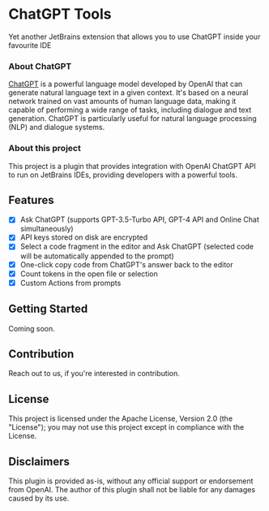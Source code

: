 # ChatGPT Tools
Yet another JetBrains extension that allows you to use ChatGPT inside your favourite IDE

### About ChatGPT

[ChatGPT](https://chat.openai.com/chat) is a powerful language model developed by OpenAI that can generate natural language text in a given context. It's based on a neural network trained on vast amounts of human language data, making it capable of performing a wide range of tasks, including dialogue and text generation. ChatGPT is particularly useful for natural language processing (NLP) and dialogue systems.

### About this project

This project is a plugin that provides integration with OpenAI ChatGPT API to run on JetBrains IDEs, providing developers with a powerful tools.

## Features

- [x] Ask ChatGPT (supports GPT-3.5-Turbo API, GPT-4 API and Online Chat simultaneously)
- [x] API keys stored on disk are encrypted
- [x] Select a code fragment in the editor and Ask ChatGPT (selected code will be automatically appended to the prompt)
- [x] One-click copy code from ChatGPT's answer back to the editor
- [x] Count tokens in the open file or selection
- [x] Custom Actions from prompts

## Getting Started

Coming soon.

## Contribution

Reach out to us, if you're interested in contribution.

## License

This project is licensed under the Apache License, Version 2.0 (the "License"); you may not use this project except in compliance with the License.

## Disclaimers

This plugin is provided as-is, without any official support or endorsement from OpenAI. The author of this plugin shall not be liable for any damages caused by its use.
